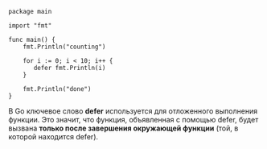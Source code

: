 ```
package main  
  
import "fmt"  
  
func main() {  
    fmt.Println("counting")  
  
    for i := 0; i < 10; i++ {  
       defer fmt.Println(i)  
    }  
  
    fmt.Println("done")  
}
```

В Go ключевое слово **defer** используется для отложенного выполнения функции. Это значит, что функция, объявленная с помощью defer, будет вызвана **только после завершения окружающей функции** (той, в которой находится defer).